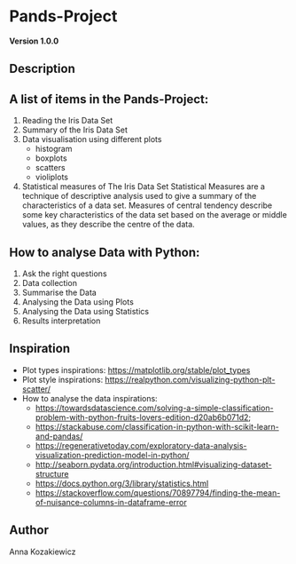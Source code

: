 # Pands-Project

**Version 1.0.0**

## Description

## A list of items in the Pands-Project:
1. Reading the Iris Data Set
2. Summary of the Iris Data Set
3. Data visualisation using different plots
    - histogram
    - boxplots
    - scatters
    - violiplots
4. Statistical measures of The Iris Data Set
    Statistical Measures are a technique of descriptive analysis used to give a summary of the characteristics of a data set. Measures of central tendency describe some key characteristics of the data set based on the average or middle values, as they describe the centre of the data.

## How to analyse Data with Python:
1. Ask the right questions
2. Data collection
3. Summarise the Data
4. Analysing the Data using Plots
5. Analysing the Data using Statistics
6. Results interpretation 

## Inspiration
- Plot types inspirations: https://matplotlib.org/stable/plot_types
- Plot style inspirations: https://realpython.com/visualizing-python-plt-scatter/
- How to analyse the data inspirations: 
    - https://towardsdatascience.com/solving-a-simple-classification-problem-with-python-fruits-lovers-edition-d20ab6b071d2;
    - https://stackabuse.com/classification-in-python-with-scikit-learn-and-pandas/
    - https://regenerativetoday.com/exploratory-data-analysis-visualization-prediction-model-in-python/
    - http://seaborn.pydata.org/introduction.html#visualizing-dataset-structure
    - https://docs.python.org/3/library/statistics.html
    - https://stackoverflow.com/questions/70897794/finding-the-mean-of-nuisance-columns-in-dataframe-error

## Author

Anna Kozakiewicz
